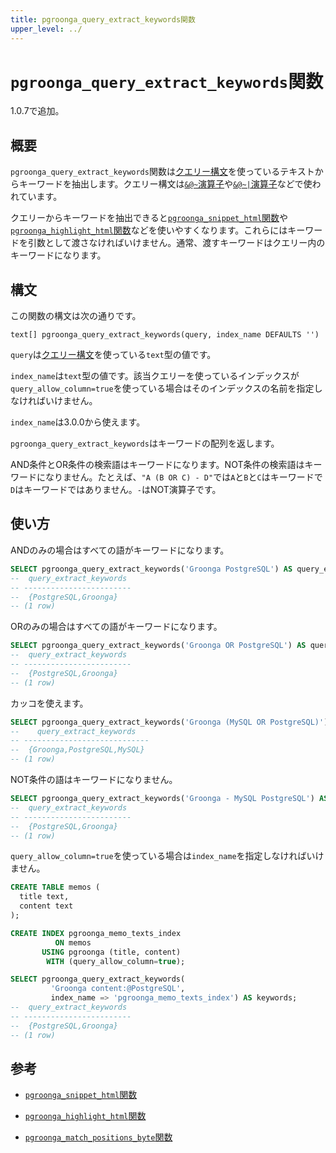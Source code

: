```yaml
---
title: pgroonga_query_extract_keywords関数
upper_level: ../
---
```


# `pgroonga_query_extract_keywords`関数

1.0.7で追加。

## 概要

`pgroonga_query_extract_keywords`関数は[クエリー構文](http://groonga.org/ja/docs/reference/grn_expr/query_syntax.html)を使っているテキストからキーワードを抽出します。クエリー構文は[`&@~`演算子][query-v2]や[`&@~|`演算子][query-in-v2]などで使われています。

クエリーからキーワードを抽出できると[`pgroonga_snippet_html`関数](pgroonga-snippet-html.html)や[`pgroonga_highlight_html`関数](pgroonga-highlight-html.html)などを使いやすくなります。これらにはキーワードを引数として渡さなければいけません。通常、渡すキーワードはクエリー内のキーワードになります。

## 構文

この関数の構文は次の通りです。

```text
text[] pgroonga_query_extract_keywords(query, index_name DEFAULTS '')
```

`query`は[クエリー構文](http://groonga.org/ja/docs/reference/grn_expr/query_syntax.html)を使っている`text`型の値です。

`index_name`は`text`型の値です。該当クエリーを使っているインデックスが`query_allow_column=true`を使っている場合はそのインデックスの名前を指定しなければいけません。

`index_name`は3.0.0から使えます。

`pgroonga_query_extract_keywords`はキーワードの配列を返します。

AND条件とOR条件の検索語はキーワードになります。NOT条件の検索語はキーワードになりません。たとえば、`"A (B OR C) - D"`では`A`と`B`と`C`はキーワードで`D`はキーワードではありません。`-`はNOT演算子です。

## 使い方

ANDのみの場合はすべての語がキーワードになります。

```sql
SELECT pgroonga_query_extract_keywords('Groonga PostgreSQL') AS query_extract_keywords;
--  query_extract_keywords 
-- ------------------------
--  {PostgreSQL,Groonga}
-- (1 row)
```

ORのみの場合はすべての語がキーワードになります。

```sql
SELECT pgroonga_query_extract_keywords('Groonga OR PostgreSQL') AS query_extract_keywords;
--  query_extract_keywords 
-- ------------------------
--  {PostgreSQL,Groonga}
-- (1 row)
```

カッコを使えます。

```sql
SELECT pgroonga_query_extract_keywords('Groonga (MySQL OR PostgreSQL)') AS query_extract_keywords;
--    query_extract_keywords   
-- ----------------------------
--  {Groonga,PostgreSQL,MySQL}
-- (1 row)
```

NOT条件の語はキーワードになりません。

```sql
SELECT pgroonga_query_extract_keywords('Groonga - MySQL PostgreSQL') AS query_extract_keywords;
--  query_extract_keywords 
-- ------------------------
--  {PostgreSQL,Groonga}
-- (1 row)
```

`query_allow_column=true`を使っている場合は`index_name`を指定しなければいけません。

```sql
CREATE TABLE memos (
  title text,
  content text
);

CREATE INDEX pgroonga_memo_texts_index
          ON memos
       USING pgroonga (title, content)
        WITH (query_allow_column=true);

SELECT pgroonga_query_extract_keywords(
         'Groonga content:@PostgreSQL',
         index_name => 'pgroonga_memo_texts_index') AS keywords;
--  query_extract_keywords 
-- ------------------------
--  {PostgreSQL,Groonga}
-- (1 row)
```

## 参考

  * [`pgroonga_snippet_html`関数][snippet-html]

  * [`pgroonga_highlight_html`関数][highlight-html]

  * [`pgroonga_match_positions_byte`関数][match-positions-byte]

[query-v2]:../operators/query-v2.html

[query-in-v2]:../operators/query-in-v2.html

[snippet-html]:pgroonga-query-snippet-html.html
[highlight-html]:pgroonga-highlight-html.html
[match-positions-byte]:pgroonga-match-positions-byte.html

